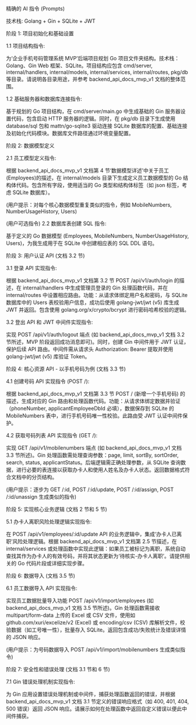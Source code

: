 精确的 AI 指令 (Prompts)

技术栈: Golang + Gin + SQLite + JWT

阶段 1: 项目初始化和基础设置

1.1 项目结构指令:

为‘企业手机号码管理系统 MVP’后端项目规划 Go 项目文件夹结构。技术栈：Golang、Gin Web 框架、SQLite。项目结构应包含 cmd/server, internal/handlers, internal/models, internal/services, internal/routes, pkg/db 等目录。请说明各目录用途，并参考 backend_api_docs_mvp_v1 文档的整体范围。

1.2 基础服务器和数据库连接指令:

基于规划的 Go 项目结构，在 cmd/server/main.go 中生成基础的 Gin 服务器设置代码，包含启动 HTTP 服务器的逻辑。同时，在 pkg/db 目录下生成使用 database/sql 包和 mattn/go-sqlite3 驱动连接 SQLite 数据库的配置、基础连接及初始化代码模块。数据库文件路径通过环境变量配置。

阶段 2: 数据模型定义

2.1 员工模型定义指令:

根据 backend_api_docs_mvp_v1 文档第 4 节‘数据模型详述’中关于员工(Employees)的描述，在 internal/models 目录下生成定义员工数据模型的 Go 结构体代码。包含所有字段，使用适当的 Go 类型和结构体标签（如 json 标签，考虑 SQLite 数据库）。

(用户提示：对每个核心数据模型重复类似的指令，例如 MobileNumbers, NumberUsageHistory, Users)

(用户可选指令) 2.2 数据库表创建 SQL 指令:

基于定义的 Go 数据模型 (Employees, MobileNumbers, NumberUsageHistory, Users)，为我生成用于在 SQLite 中创建相应表的 SQL DDL 语句。

阶段 3: 用户认证 API (文档 3.2 节)

3.1 登录 API 实现指令:

根据 backend_api_docs_mvp_v1 文档第 3.2 节 POST /api/v1/auth/login 的描述，在 internal/handlers 中生成管理员登录的 Gin 处理函数代码，并在 internal/routes 中设置相应路由。功能：从请求体绑定用户名和密码，与 SQLite 数据库中的 Users 表校验用户信息，成功后使用 golang-jwt/jwt (v5) 库生成 JWT 并返回。包含使用 golang.org/x/crypto/bcrypt 进行密码哈希校验的逻辑。

3.2 登出 API 和 JWT 中间件实现指令:

实现 POST /api/v1/auth/logout 端点 (如 backend_api_docs_mvp_v1 文档 3.2 节所述，MVP 阶段返回成功消息即可)。同时，创建 Gin 中间件用于 JWT 认证，保护后续 API 路由。中间件需从请求头 Authorization: Bearer <token> 提取并使用 golang-jwt/jwt (v5) 库验证 Token。

阶段 4: 核心资源 API - 以手机号码为例 (文档 3.3 节)

4.1 创建号码 API 实现指令 (POST /):

根据 backend_api_docs_mvp_v1 文档第 3.3 节 POST / (新增一个手机号码) 的描述，生成对应的 Gin 路由和处理函数代码。功能：从请求体绑定数据并验证（phoneNumber, applicantEmployeeDbId 必填），数据保存到 SQLite 的 MobileNumbers 表中，进行手机号码唯一性校验。此路由受 JWT 认证中间件保护。

4.2 获取号码列表 API 实现指令 (GET /):

实现 GET /api/v1/mobilenumbers 端点 (如 backend_api_docs_mvp_v1 文档 3.3 节所述)。Gin 处理函数需处理查询参数：page, limit, sortBy, sortOrder, search, status, applicantStatus。后端逻辑需正确处理参数，从 SQLite 查询数据，进行必要的表连接以获取办卡人和使用人姓名及办卡人状态。返回数据格式符合文档中的分页结构。

(用户提示：逐步为 GET /:id, POST /:id/update, POST /:id/assign, POST /:id/unassign 生成类似的指令)

阶段 5: 实现核心业务逻辑 (文档 2 节和 5 节)

5.1 办卡人离职风险处理逻辑实现指令:

在 POST /api/v1/employees/:id/update API 的业务逻辑中，集成‘办卡人已离职’风险处理逻辑。根据 backend_api_docs_mvp_v1 文档第 2.5 节描述，在 internal/services 或处理函数中实现此逻辑：如果员工被标记为离职，系统自动查找其作为办卡人的有效号码，并将其状态更新为‘待核实-办卡人离职’。请提供相关的 Go 代码片段或详细实现步骤。

阶段 6: 数据导入 (文档 3.5 节)

6.1 员工数据导入 API 实现指令:

实现员工数据批量导入功能 POST /api/v1/import/employees (如 backend_api_docs_mvp_v1 文档 3.5 节所述)。Gin 处理函数需接收 multipart/form-data 上传的 Excel 或 CSV 文件，使用如 github.com/xuri/excelize/v2 (Excel) 或 encoding/csv (CSV) 库解析文件，校验数据（如工号唯一性），批量存入 SQLite。返回包含成功/失败统计及错误详情的 JSON 响应。

(用户提示：为号码数据导入 POST /api/v1/import/mobilenumbers 生成类似指令)

阶段 7: 安全性和错误处理 (文档 3.1 节和 6 节)

7.1 Gin 错误处理机制实现指令:

为 Gin 应用设置错误处理机制或中间件，捕获处理函数返回的错误，并根据 backend_api_docs_mvp_v1 文档 3.1 节定义的错误响应格式（如 400, 401, 404, 500 错误）返回 JSON 响应。请展示如何在处理函数中返回自定义错误以便此中间件捕获。
